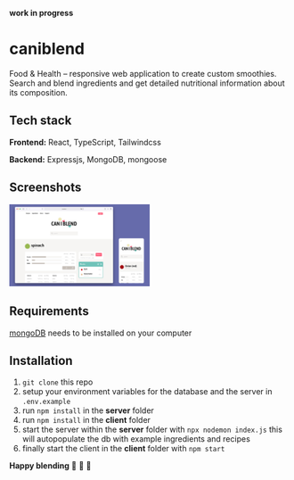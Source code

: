 **work in progress**

# caniblend

Food & Health – responsive web application to create custom smoothies. Search and blend ingredients and get detailed nutritional information about its composition. 

## Tech stack

**Frontend:** React, TypeScript, Tailwindcss

**Backend:** Expressjs, MongoDB, mongoose

## Screenshots

<img src="screenshots/caniblend_screenshot.jpg?raw=true" width=50% height=50%>


## Requirements

[mongoDB](https://docs.mongodb.com/manual/administration/install-community/) needs to be installed on your computer

## Installation

1. `git clone` this repo
2. setup your environment variables for the database and the server in `.env.example`
3. run `npm install` in the **server** folder
4. run `npm install` in the **client** folder
5. start the server within the **server** folder with `npx nodemon index.js` this will autopopulate the db with example ingredients and recipes
6. finally start the client in the **client** folder with `npm start`


**Happy blending** 🍍 🍉 🥕

